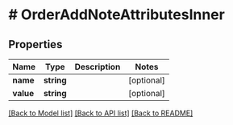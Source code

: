 # # OrderAddNoteAttributesInner

## Properties

Name | Type | Description | Notes
------------ | ------------- | ------------- | -------------
**name** | **string** |  | [optional]
**value** | **string** |  | [optional]

[[Back to Model list]](../../README.md#models) [[Back to API list]](../../README.md#endpoints) [[Back to README]](../../README.md)
